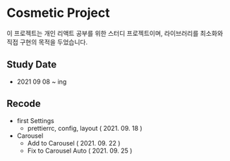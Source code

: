 # Cosmetic Project

이 프로젝트는 개인 리액트 공부를 위한 스터디 프로젝트이며, 라이브러리를 최소화와 직접 구현의 목적을 두었습니다.

## Study Date

- 2021 09 08 ~ ing

## Recode

- first Settings
  - prettierrc, config, layout ( 2021. 09. 18 )
- Carousel
  - Add to Carousel ( 2021. 09. 22 )
  - Fix to Carousel Auto ( 2021. 09. 25 )
